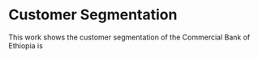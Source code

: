 # Customer Segmentation
 This work shows the customer segmentation of the Commercial Bank of Ethiopia is
